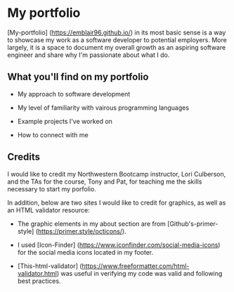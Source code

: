 # My portfolio

[My-portfolio] (https://emblair96.github.io/) in its most basic sense is a way to showcase my work as a software developer to potential employers.  More largely, it is a space to document my overall growth as an aspiring software engineer and share why I'm passionate about what I do.   

## What you'll find on my portfolio

* My approach to software development

* My level of familiarity with vairous programming languages

* Example projects I've worked on

* How to connect with me

## Credits

I would like to credit my Northwestern Bootcamp instructor, Lori Culberson, and the TAs for the course, Tony and Pat, for teaching me the skills necessary to start my porfolio.  

In addition, below are two sites I would like to credit for graphics, as well as an HTML validator resource:

* The graphic elements in my about section are from [Github's-primer-style] (https://primer.style/octicons/).  

* I used [Icon-Finder] (https://www.iconfinder.com/social-media-icons) for the social media icons located in my footer.

* [This-html-validator] (https://www.freeformatter.com/html-validator.html) was useful in verifying my code was valid and following best practices.